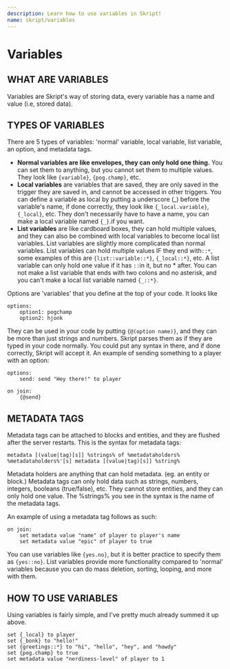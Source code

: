 ```yaml
---
description: Learn how to use variables in Skript!
name: skript/variables
---
```


# Variables

## **WHAT ARE VARIABLES**

Variables are Skript's way of storing data, every variable has a name and value \(i.e, stored data\).

## **TYPES OF VARIABLES**

There are 5 types of variables: 'normal' variable, local variable, list variable, an option, and metadata tags.

-   **Normal variables are like envelopes, they can only hold one thing.** You can set them to anything, but you cannot set them to multiple values. They look like `{variable}`, `{pog.champ}`, etc.
-   **Local variables** are variables that are saved, they are only saved in the trigger they are saved in, and cannot be accessed in other triggers. You can define a variable as local by putting a underscore \(\_\) before the variable's name, if done correctly, they look like `{_local.variable}`, `{_local}`, etc. They don't necessarily have to have a name, you can make a local variable named `{_}`.if you want.
-   **List variables** are like cardboard boxes, they can hold multiple values, and they can also be combined with local variables to become local list variables. List variables are slightly more complicated than normal variables. List variables can hold multiple values IF they end with`::*`, some examples of this are `{list::variable::*}`, `{_local::*}`, etc. A list variable can only hold one value if it has `::`in it, but no \* after. You can not make a list variable that ends with two colons and no asterisk, and you can't make a local list variable named `{_::*}`.

Options are 'variables' that you define at the top of your code. It looks like

```text
options:
    option1: pogchamp
    option2: hjonk
```

They can be used in your code by putting `{@(option name)}`, and they can be more than just strings and numbers. Skript parses them as if they are typed in your code normally. You could put any syntax in there, and if done correctly, Skript will accept it. An example of sending something to a player with an option:

```text
options:
    send: send "Hey there!" to player

on join:
    {@send}
```

## METADATA TAGS

Metadata tags can be attached to blocks and entities, and they are flushed after the server restarts. This is the syntax for metadata tags:

```text
metadata [(value|tag)[s]] %strings% of %metadataholders%
%metadataholders%'[s] metadata [(value|tag)[s]] %string%
```

Metadata holders are anything that can hold metadata. \(eg. an entity or block.\) Metadata tags can only hold data such as strings, numbers, integers, booleans \(true/false\), etc. They cannot store entities, and they can only hold one value. The %strings% you see in the syntax is the name of the metadata tags.

An example of using a metadata tag follows as such:

```text
on join:
    set metadata value "name" of player to player's name
    set metadata value "epic" of player to true
```

You can use variables like `{yes.no}`, but it is better practice to specify them as `{yes::no}`. List variables provide more functionality compared to 'normal' variables because you can do mass deletion, sorting, looping, and more with them.

## **HOW TO USE VARIABLES**

Using variables is fairly simple, and I've pretty much already summed it up above.

```text
set {_local} to player
set {_bonk} to "hello!"
set {greetings::*} to "hi", "hello", "hey", and "howdy"
set {pog.champ} to true
set metadata value "nerdiness-level" of player to 1
```
